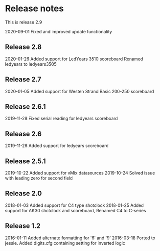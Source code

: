 # Release notes

This is release 2.9

2020-09-01 Fixed and improved update functionality
           
## Release 2.8

2020-01-26 Added support for LedYears 3510 scoreboard
           Renamed ledyears to ledyears3505

## Release 2.7

2020-01-05 Added support for Westen Strand Basic 200-250 scoreboard

## Release 2.6.1

2019-11-28 Fixed serial reading for ledyears scoreboard

## Release 2.6

2019-11-26 Added support for ledyears scoreboard

## Release 2.5.1

2019-10-22 Added support for vMix datasources
2019-10-24 Solved issue with leading zero for second field

## Release 2.0

2018-01-03 Added support for C4 type shotclock
2018-01-25 Added support for AK30 shotclock and scoreboard,
           Renamed C4 to C-series

## Release 1.2

2016-01-11 Added alternate formatting for '6' and '9'
2016-03-18 Ported to jessie. Added digits.cfg containing setting for inverted logic
